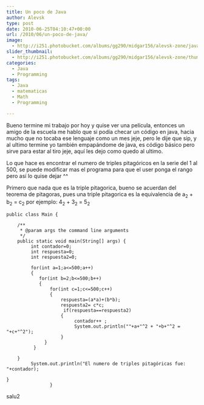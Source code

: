 ```yaml
---
title: Un poco de Java
author: Alevsk
type: post
date: 2010-06-25T04:10:47+00:00
url: /2010/06/un-poco-de-java/
image:
  - http://i251.photobucket.com/albums/gg290/midgar156/alevsk-zone/java.jpg
slider_thumbnail:
  - http://i251.photobucket.com/albums/gg290/midgar156/alevsk-zone/thumb-java.jpg
categories:
  - Java
  - Programming
tags:
  - Java
  - matematicas
  - Math
  - Programming

---
```

Bueno termine mi trabajo por hoy y quise ver una película, entonces un amigo de la escuela me hablo que si podía checar un código en java, hacia mucho que no tocaba ese lenguaje como un mes jeje, pero le dije que sip, y al ultimo termine yo también empapándome de java, es código básico pero sirve para estar al tiro jeje, aquí les dejo como quedo al ultimo.

Lo que hace es encontrar el numero de triples pitagóricos en la serie del 1 al 500, se puede modificar mas el programa para que el user ponga el rango pero así lo quise dejar ^^

Primero que nada que es la triple pitagorica, bueno se acuerdan del teorema de pitagoras, pues una triple pitagorica es la equivalencia de a<sub>2</sub> + b<sub>2</sub> = c<sub>2</sub> por ejemplo: 4<sub>2</sub> + 3<sub>2</sub> = 5<sub>2</sub>
<!--more-->
```Transact-SQL
public class Main { 

    /**
     * @param args the command line arguments
     */
    public static void main(String[] args) {
         int contador=0;
         int respuesta=0;
         int respuesta2=0;

         for(int a=1;a<=500;a++)
         {
            for(int b=2;b<=500;b++)
            {
                for(int c=1;c<=500;c++)
                {
                    respuesta=(a*a)+(b*b);
                    respuesta2= c*c;
                     if(respuesta==respuesta2)
                    {
                         contador++ ;
                         System.out.println(""+a+"^2 + "+b+"^2 = "+c+"^2");
                    }
              }
          }

    }
         System.out.println("El numero de triples pitagóricas fue: "+contador);

}
                }

```

salu2